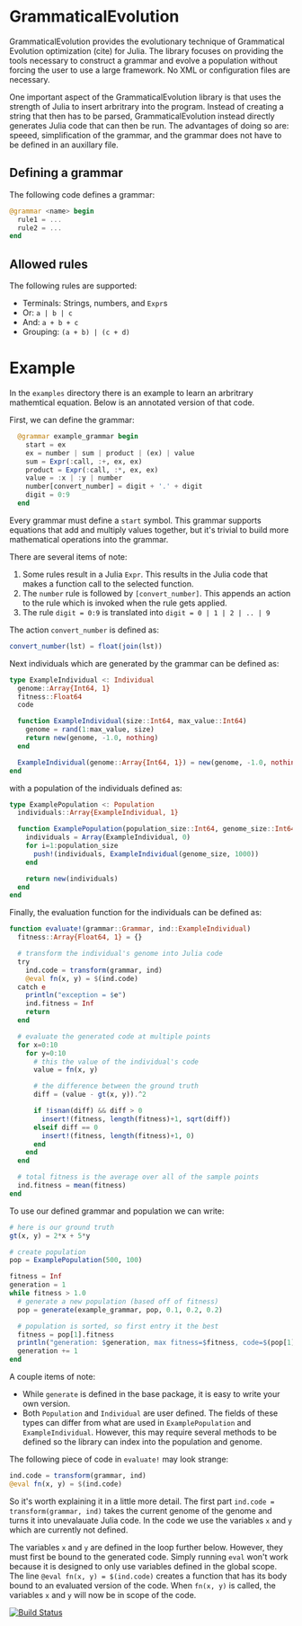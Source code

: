 # GrammaticalEvolution

GrammaticalEvolution provides the evolutionary technique of Grammatical Evolution optimization (cite) for Julia. The library focuses on providing the tools necessary to construct a grammar and evolve a population without forcing the user to use a large framework. No XML or configuration files are necessary.

One important aspect of the GrammaticalEvolution library is that uses the strength of Julia to insert arbritrary into the program. Instead of creating a string that then has to be parsed, GrammaticalEvolution instead directly generates Julia code that can then be run. The advantages of doing so are: speeed, simplification of the grammar, and the grammar does not have to be defined in an auxillary file.

## Defining a grammar

The following code defines a grammar:
```julia
@grammar <name> begin
  rule1 = ...
  rule2 = ...
end
```

## Allowed rules

The following rules are supported:
* Terminals: Strings, numbers, and `Expr`s
* Or: `a | b | c`
* And: `a + b + c`
* Grouping: `(a + b) | (c + d)`

# Example
In the `examples` directory there is an example to learn an arbritrary mathemtical equation. Below is an annotated version of that code.

First, we can define the grammar:
```julia
  @grammar example_grammar begin
    start = ex
    ex = number | sum | product | (ex) | value
    sum = Expr(:call, :+, ex, ex)
    product = Expr(:call, :*, ex, ex)
    value = :x | :y | number
    number[convert_number] = digit + '.' + digit
    digit = 0:9
  end
```

Every grammar must define a `start` symbol. This grammar supports equations that add and multiply values together, but it's trivial to build more mathematical operations into the grammar.

There are several items of note:
1. Some rules result in a Julia `Expr`. This results in the Julia code that makes a function call to the selected function.
2. The `number` rule is followed by `[convert_number]`. This appends an action to the rule which is invoked when the rule gets applied.
3. The rule `digit = 0:9` is translated into `digit = 0 | 1 | 2 | .. | 9`

The action `convert_number` is defined as:
```julia
convert_number(lst) = float(join(lst))
```

Next individuals which are generated by the grammar can be defined as:
```julia
type ExampleIndividual <: Individual
  genome::Array{Int64, 1}
  fitness::Float64
  code

  function ExampleIndividual(size::Int64, max_value::Int64)
    genome = rand(1:max_value, size)
    return new(genome, -1.0, nothing)
  end

  ExampleIndividual(genome::Array{Int64, 1}) = new(genome, -1.0, nothing)
end
```

with a population of the individuals defined as:
```julia
type ExamplePopulation <: Population
  individuals::Array{ExampleIndividual, 1}

  function ExamplePopulation(population_size::Int64, genome_size::Int64)
    individuals = Array(ExampleIndividual, 0)
    for i=1:population_size
      push!(individuals, ExampleIndividual(genome_size, 1000))
    end

    return new(individuals)
  end
end
```

Finally, the evaluation function for the individuals can be defined as:
```julia
function evaluate!(grammar::Grammar, ind::ExampleIndividual)
  fitness::Array{Float64, 1} = {}

  # transform the individual's genome into Julia code
  try
    ind.code = transform(grammar, ind)
    @eval fn(x, y) = $(ind.code)
  catch e
    println("exception = $e")
    ind.fitness = Inf
    return
  end

  # evaluate the generated code at multiple points
  for x=0:10
    for y=0:10
      # this the value of the individual's code
      value = fn(x, y)

      # the difference between the ground truth
      diff = (value - gt(x, y)).^2

      if !isnan(diff) && diff > 0
        insert!(fitness, length(fitness)+1, sqrt(diff))
      elseif diff == 0
        insert!(fitness, length(fitness)+1, 0)
      end
    end
  end

  # total fitness is the average over all of the sample points
  ind.fitness = mean(fitness)
end
```

To use our defined grammar and population we can write:
```julia
# here is our ground truth
gt(x, y) = 2*x + 5*y

# create population
pop = ExamplePopulation(500, 100)

fitness = Inf
generation = 1
while fitness > 1.0
  # generate a new population (based off of fitness)
  pop = generate(example_grammar, pop, 0.1, 0.2, 0.2)

  # population is sorted, so first entry it the best
  fitness = pop[1].fitness
  println("generation: $generation, max fitness=$fitness, code=$(pop[1].code)")
  generation += 1
end
```

A couple items of note:
* While `generate` is defined in the base package, it is easy to write your own version.
* Both `Population` and `Individual` are user defined. The fields of these types can differ from what are used in `ExamplePopulation` and `ExampleIndividual`. However, this may require several methods to be defined so the library can index into the population and genome.

The following piece of code in `evaluate!` may look strange:
```julia
ind.code = transform(grammar, ind)
@eval fn(x, y) = $(ind.code)
```

So it's worth explaining it in a little more detail. The first part `ind.code = transform(grammar, ind)` takes the current genome of the genome and turns it into unevalauate Julia code. In the code we use the variables `x` and `y` which are currently not defined.

The variables `x` and `y` are defined in the loop further below. However, they must first be bound to the generated code. Simply running `eval` won't work because it is designed to only use variables defined in the global scope. The line `@eval fn(x, y) = $(ind.code)` creates a function that has its body bound to an evaluated version of the code. When `fn(x, y)` is called, the variables `x` and `y` will now be in scope of the code.


[![Build Status](https://travis-ci.org/abe.schneider@gmail.com/GrammaticalEvolution.jl.svg?branch=master)](https://travis-ci.org/abe.schneider@gmail.com/GrammaticalEvolution.jl)
